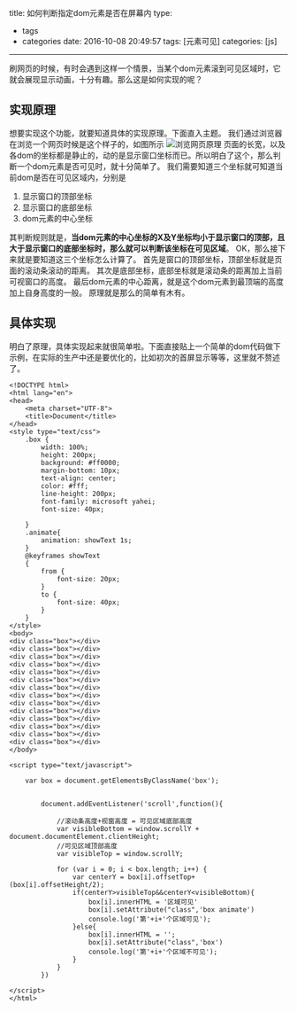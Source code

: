 title: 如何判断指定dom元素是否在屏幕内
type:
  - tags
  - categories
date: 2016-10-08 20:49:57
tags: [元素可见]
categories: [js]
---
刷网页的时候，有时会遇到这样一个情景，当某个dom元素滚到可见区域时，它就会展现显示动画，十分有趣。那么这是如何实现的呢？
## 实现原理
想要实现这个功能，就要知道具体的实现原理。下面直入主题。
我们通过浏览器在浏览一个网页时候是这个样子的，如图所示
![浏览网页原理](http://7xr8op.com1.z0.glb.clouddn.com/%E5%85%83%E7%B4%A0%E5%8F%AF%E8%A7%81.png)
页面的长宽，以及各dom的坐标都是静止的，动的是显示窗口坐标而已。所以明白了这个，那么判断一个dom元素是否可见时，就十分简单了。
我们需要知道三个坐标就可知道当前dom是否在可见区域内，分别是
1. 显示窗口的顶部坐标
2. 显示窗口的底部坐标
3. dom元素的中心坐标

其判断规则就是，**当dom元素的中心坐标的X及Y坐标均小于显示窗口的顶部，且大于显示窗口的底部坐标时，那么就可以判断该坐标在可见区域**。
OK，那么接下来就是要知道这三个坐标怎么计算了。
首先是窗口的顶部坐标，顶部坐标就是页面的滚动条滚动的距离。
其次是底部坐标，底部坐标就是滚动条的距离加上当前可视窗口的高度。
最后dom元素的中心距离，就是这个dom元素到最顶端的高度加上自身高度的一般。
原理就是那么的简单有木有。
## 具体实现
明白了原理，具体实现起来就很简单啦。下面直接贴上一个简单的dom代码做下示例，在实际的生产中还是要优化的，比如初次的首屏显示等等，这里就不赘述了。
```
<!DOCTYPE html>
<html lang="en">
<head>
    <meta charset="UTF-8">
    <title>Document</title>
</head>
<style type="text/css">
    .box {
        width: 100%;
        height: 200px;
        background: #ff0000;
        margin-bottom: 10px;
        text-align: center;
        color: #fff;
        line-height: 200px;
        font-family: microsoft yahei;
        font-size: 40px;
        
    }
	.animate{
		animation: showText 1s;
	}
    @keyframes showText
    {
	    from {
	    	font-size: 20px;
	    }
	    to {
	    	font-size: 40px;
	    }
    }
</style>
<body>
<div class="box"></div>
<div class="box"></div>
<div class="box"></div>
<div class="box"></div>
<div class="box"></div>
<div class="box"></div>
<div class="box"></div>
<div class="box"></div>
<div class="box"></div>
<div class="box"></div>
<div class="box"></div>
<div class="box"></div>
<div class="box"></div>
<div class="box"></div>
</body>

<script type="text/javascript">
    
    var box = document.getElementsByClassName('box');


        document.addEventListener('scroll',function(){
        	
        	//滚动条高度+视窗高度 = 可见区域底部高度
        	var visibleBottom = window.scrollY + document.documentElement.clientHeight;
        	//可见区域顶部高度
        	var visibleTop = window.scrollY;

            for (var i = 0; i < box.length; i++) {
                var centerY = box[i].offsetTop+(box[i].offsetHeight/2);
                if(centerY>visibleTop&&centerY<visibleBottom){
                    box[i].innerHTML = '区域可见'
                    box[i].setAttribute("class",'box animate')
                    console.log('第'+i+'个区域可见');
                }else{
                	box[i].innerHTML = '';
                	box[i].setAttribute("class",'box')
                	console.log('第'+i+'个区域不可见');
                }
            }
        })

</script>
</html>
```